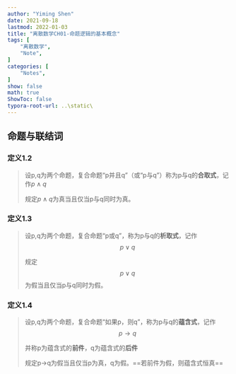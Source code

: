 ```yaml
---
author: "Yiming Shen"
date: 2021-09-18
lastmod: 2022-01-03
title: "离散数学CH01-命题逻辑的基本概念"
tags: [
    "离散数学",
    "Note",
]
categories: [
    "Notes",
]
show: false
math: true
ShowToc: false
typora-root-url: ..\static\
---
```


## 命题与联结词

### 定义1.2

>设p,q为两个命题，复合命题“p并且q”（或“p与q”）称为p与q的**合取式**，记作$p\wedge q$
>
>规定$p\wedge q$为真当且仅当p与q同时为真。

### 定义1.3

>设p,q为两个命题，复合命题“p或q”，称为p与q的**析取式**，记作 $$ p\vee q $$
>
>规定$$p\vee q$$为假当且仅当p与q同时为假。

### 定义1.4

>设p,q为两个命题，复合命题“如果p，则q”，称为p与q的**蕴含式**，记作$$ p\rightarrow q$$
>
>并称p为蕴含式的**前件**，q为蕴含式的**后件**
>
>规定p→q为假当且仅当p为真，q为假。==若前件为假，则蕴含式恒真==


